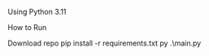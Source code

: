 Using Python 3.11

How to Run

Download repo
    pip install -r requirements.txt
    py .\main.py <config file>
